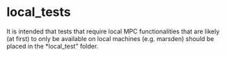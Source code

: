 # local_tests 

It is intended that tests that require local MPC functionalities that are likely (at first) to only be available on local machines (e.g. marsden) should be placed in the *local_test" folder.



